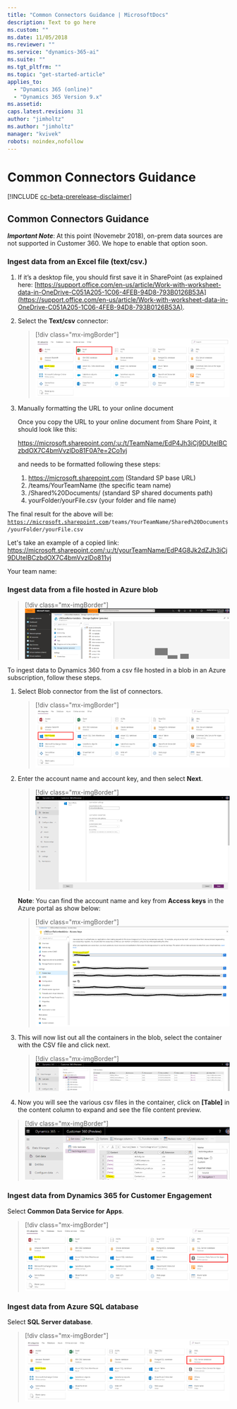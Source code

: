 ```yaml
---
title: "Common Connectors Guidance | MicrosoftDocs"
description: Text to go here
ms.custom: ""
ms.date: 11/05/2018
ms.reviewer: ""
ms.service: "dynamics-365-ai"
ms.suite: ""
ms.tgt_pltfrm: ""
ms.topic: "get-started-article"
applies_to: 
  - "Dynamics 365 (online)"
  - "Dynamics 365 Version 9.x"
ms.assetid: 
caps.latest.revision: 31
author: "jimholtz"
ms.author: "jimholtz"
manager: "kvivek"
robots: noindex,nofollow
---
```

# Common Connectors Guidance

[!INCLUDE [cc-beta-prerelease-disclaimer](../includes/cc-beta-prerelease-disclaimer.md)]

## Common Connectors Guidance

***Important Note***: At this point (Novemebr 2018), on-prem data sources are not supported in Customer 360. 
We hope to enable that option soon.

### Ingest data from an Excel file (text/csv.)

1. If it’s a desktop file, you should first save it in SharePoint (as explained here: [https://support.office.com/en-us/article/Work-with-worksheet-data-in-OneDrive-C051A205-1C06-4FEB-94D8-793B0126B53A](https://support.office.com/en-us/article/Work-with-worksheet-data-in-OneDrive-C051A205-1C06-4FEB-94D8-793B0126B53A).

2. Select the **Text/csv** connector:

   > [!div class="mx-imgBorder"] 
   > ![](media/connector-excel.png "Select Excel")

3. Manually formatting the URL to your online document

   Once you copy the URL to your online document from Share Point, it should look like this: 

   https://microsoft.sharepoint.com/:u:/t/TeamName/EdP4Jh3iCj9DUteIBCzbdOX7C4bmVvzlDo81F0A?e=2Co1vj
   
   and needs to be formatted following these steps:

   1. https://microsoft.sharepoint.com (Standard SP base URL)
   2. /teams/YourTeamName (the specific team name)
   3. /Shared%20Documents/ (standard SP shared documents path)
   4. yourFolder/yourFile.csv (your folder and file name)

 The final result for the above will be: <code>https://microsoft.sharepoint.com</code><code>/teams/YourTeamName/</code><code>Shared%20Documents/</code><code>yourFolder/yourFile.csv</code> 

 Let's take an example of a copied link: 
 https://microsoft.sharepoint.com/:u:/t/yourTeamName/EdP4G8Jk2dZJh3iCj9DUteIBCzbdOX7C4bmVvzlDo811vj  

Your team name:





### Ingest data from a file hosted in Azure blob

   > [!div class="mx-imgBorder"] 
   > ![](media/connector-azure-storage.png "Select Azure Blobs")

To ingest data to Dynamics 360 from a csv file hosted in a blob in an Azure subscription, follow these steps.

1. Select Blob connector from the list of connectors.

   > [!div class="mx-imgBorder"] 
   > ![](media/connector-azure-blobs.png "Select Azure Blobs")

2. Enter the account name and account key, and then select **Next**.

   > [!div class="mx-imgBorder"] 
   > ![](media/connector-azure-blobs-account-name-key.png "Enter Blob account name and key")

   **Note**: You can find the account name and key from **Access keys** in the Azure portal as show below: 

   > [!div class="mx-imgBorder"] 
   > ![](media/connector-azure-blobs-access-keys.png "Blob access keys")

3. This will now list out all the containers in the blob, select the container with the CSV file and click next. 

   > [!div class="mx-imgBorder"] 
   > ![](media/connector-azure-blobs-container.png "Get data tile")

4.	Now you will see the various csv files in the container, click on **[Table]** in the content column to expand and see the file content preview. 

   > [!div class="mx-imgBorder"] 
   > ![](media/connector-azure-blobs-preview.png "Get data tile")
   
### Ingest data from Dynamics 365 for Customer Engagement

Select **Common Data Service for Apps**.

> [!div class="mx-imgBorder"] 
> ![](media/connector-cds.png "Select Common Data Service")

### Ingest data from Azure SQL database

Select **SQL Server database**.

> [!div class="mx-imgBorder"] 
> ![](media/connector-sql-database.png "Select SQL database")
